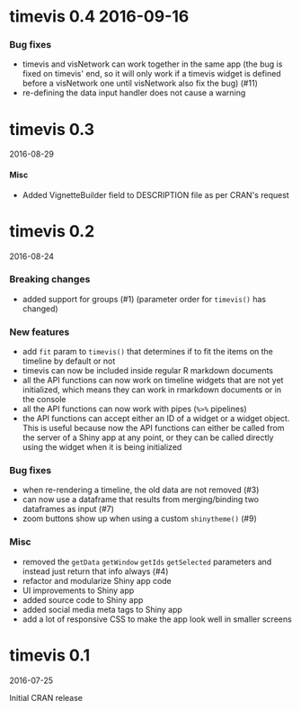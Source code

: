 # timevis 0.4 2016-09-16

### Bug fixes

- timevis and visNetwork can work together in the same app (the bug is fixed on timevis' end, so it will only work if a timevis widget is defined before a visNetwork one until visNetwork also fix the bug) (#11)
- re-defining the data input handler does not cause a warning 

# timevis 0.3

2016-08-29

#### Misc

- Added VignetteBuilder field to DESCRIPTION file as per CRAN's request

# timevis 0.2

2016-08-24

### Breaking changes

- added support for groups (#1) (parameter order for `timevis()` has changed)

### New features

- add `fit` param to `timevis()` that determines if to fit the items on the timeline by default or not
- timevis can now be included inside regular R markdown documents
- all the API functions can now work on timeline widgets that are not yet initialized, which means they can work in rmarkdown documents or in the console
- all the API functions can now work with pipes (`%>%` pipelines)
- the API functions can accept either an ID of a widget or a widget object. This is useful because now the API functions can either be called from the server of a Shiny app at any point, or they can be called directly using the widget when it is being initialized

### Bug fixes

- when re-rendering a timeline, the old data are not removed (#3)
- can now use a dataframe that results from merging/binding two dataframes as input (#7)
- zoom buttons show up when using a custom `shinytheme()` (#9)

### Misc

- removed the `getData` `getWindow` `getIds` `getSelected` parameters and instead just return that info always (#4)
- refactor and modularize Shiny app code
- UI improvements to Shiny app
- added source code to Shiny app
- added social media meta tags to Shiny app 
- add a lot of responsive CSS to make the app look well in smaller screens

# timevis 0.1

2016-07-25

Initial CRAN release
